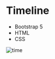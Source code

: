 # Timeline
- Bootstrap 5
- HTML
- CSS

![time](https://user-images.githubusercontent.com/86317658/192389464-a55d94f5-4ba5-4503-983b-88aa9a6f9a99.png)

